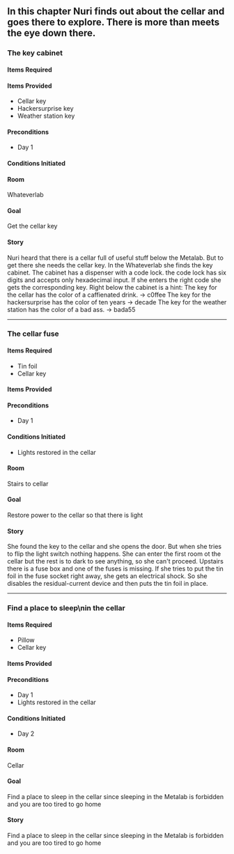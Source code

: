 ## In this chapter Nuri finds out about the cellar and goes there to explore. There is more than meets the eye down there.

### The key cabinet
#### Items Required

#### Items Provided
* Cellar key
* Hackersurprise key
* Weather station key

#### Preconditions
* Day 1

#### Conditions Initiated

#### Room
Whateverlab

#### Goal
Get the cellar key

#### Story
Nuri heard that there is a cellar full of useful stuff below the Metalab. But to get there she needs the cellar key. In the Whateverlab she finds the key cabinet. The cabinet has a dispenser with a code lock. the code lock has six digits and accepts only hexadecimal input. If she enters the right code she gets the corresponding key. Right below the cabinet is a hint:
    The key for the cellar has the color of a caffienated drink. -> c0ffee
    The key for the hackersurprise has the color of ten years -> decade
    The key for the weather station has the color of a bad ass. -> bada55

------------------

### The cellar fuse
#### Items Required
* Tin foil
* Cellar key

#### Items Provided

#### Preconditions
* Day 1

#### Conditions Initiated
* Lights restored in the cellar

#### Room
Stairs to cellar

#### Goal
Restore power to the cellar so that there is light

#### Story
She found the key to the cellar and she opens the door. But when she tries to flip the light switch nothing happens. She can enter the first room ot the cellar but the rest is to dark to see anything, so she can't proceed.
Upstairs there is a fuse box and one of the fuses is missing. If she tries to put the tin foil in the fuse socket right away, she gets an electrical shock. So she disables the residual-current device and then puts the tin foil in place.

------------------

### Find a place to sleep\nin the cellar
#### Items Required
* Pillow
* Cellar key

#### Items Provided

#### Preconditions
* Day 1
* Lights restored in the cellar

#### Conditions Initiated
* Day 2

#### Room
Cellar

#### Goal
Find a place to sleep in the cellar since sleeping in the Metalab is forbidden and you are too tired to go home

#### Story
Find a place to sleep in the cellar since sleeping in the Metalab is forbidden and you are too tired to go home



